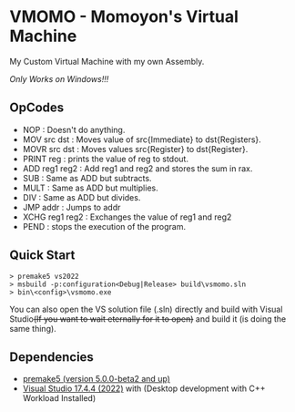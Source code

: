 # VMOMO - Momoyon's Virtual Machine


My Custom Virtual Machine with my own Assembly.

*Only Works on Windows!!!*

## OpCodes
- NOP				: Doesn't do anything.
- MOV src dst		: Moves value of src{Immediate} to dst{Registers}.
- MOVR src dst		: Moves values src{Register} to dst{Register}.
- PRINT reg			: prints the value of reg to stdout.
- ADD reg1 reg2		: Add reg1 and reg2 and stores the sum in rax.
- SUB				: Same as ADD but subtracts.
- MULT				: Same as ADD but multiplies.
- DIV				: Same as ADD but divides.
- JMP addr			: Jumps to addr
- XCHG reg1 reg2	: Exchanges the value of reg1 and reg2
- PEND				: stops the execution of the program.


## Quick Start
```console
> premake5 vs2022
> msbuild -p:configuration<Debug|Release> build\vsmomo.sln
> bin\<config>\vsmomo.exe
```
You can also open the VS solution file (.sln) directly and build with Visual Studio<s>(If you want to wait eternally for it to open)</s> and build it (is doing the same thing).

## Dependencies
- [premake5 (version 5.0.0-beta2 and up)](https://github.com/premake/premake-core/releases/download/v5.0.0-beta2/premake-5.0.0-beta2-windows.zip)
- [Visual Studio 17.4.4 (2022)](https://visualstudio.microsoft.com/vs/community/) with (Desktop development with C++ Workload Installed)
